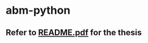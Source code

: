 # abm-python

## Refer to [README.pdf](https://github.com/lupoAI/abm-python/blob/master/README.pdf) for the thesis
